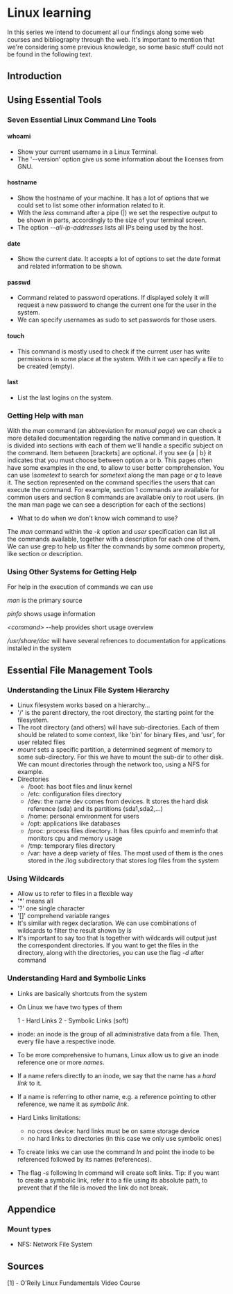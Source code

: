 # Linux learning

In this series we intend to document all our findings along some web courses and bibliography through the web.
It's important to mention that we're considering some previous knowledge, so some basic stuff could not be found in the following text.

## Introduction

## Using Essential Tools
### Seven Essential Linux Command Line Tools

#### whoami
- Show your current username in a Linux Terminal.
- The '--version' option give us some information about the licenses from GNU.
#### hostname 
- Show the hostname of your machine. It has a lot of options that we could set to list some other information related to it. 
- With the _less_ command after a pipe (|) we set the respective output to be shown in parts, accordingly to the size of your terminal screen.
- The option _--all-ip-addresses_ lists all IPs being used by the host.
#### date
- Show the current date. It accepts a lot of options to set the date format and related information to be shown.
#### passwd
- Command related to password operations. If displayed solely it will request a new password to change the current one for the user in the system.
- We can specify usernames as sudo to set passwords for those users.
#### touch 
- This command is mostly used to check if the current user has write permissions in some place at the system. With it we can specify a file to be created (empty). 
#### last 
- List the last logins on the system.

### Getting Help with man
With the _man_ command (an abbreviation for _manual page_) we can check a more detailed documentation regarding the native command in question. 
It is divided into sections with each of them we'll handle a specific subject on the command.
Item between [brackets] are optional.
if you see {a | b} it indicates that you must choose between option a or b.
This pages often have some examples in the end, to allow to user better comprehension.
You can use *\sometext* to search for _sometext_  along the man page or *q* to leave it.
The section represented on the command specifies the users that can execute the command. For example, section 1 commands are available for common users and section 8 commands are available only to root users. (in the man man page we can see a description for each of the sections)

 - What to do when we don't know wich command to use?
  
  The _man_ command within the *-k* option and *user* specification can list all the commands available, together with a description for each one of them.
  We can use grep to help us filter the commands by some common property, like section or description.

### Using Other Systems for Getting Help
For help in the execution of commands we can use

*man* is the primary source

*pinfo* shows usage information

*<command\>* --help provides short usage overview

*/usr/share/doc* will have several refrences to documentation for applications installed in the system

## Essential File Management Tools
### Understanding the Linux File System Hierarchy
- Linux filesystem works based on a hierarchy...
- '/' is the parent directory, the root directory, the starting point for the filesystem.
- The root directory (and others) will have sub-directories. Each of them should be related to some context, like 'bin' for binary files, and 'usr', for user related files
- _mount_ sets a specific partition, a determined segment of memory to some sub-directory. For this we have to mount the sub-dir to other disk. We can mount directories through the network too, using a NFS for example.
- Directories
  - /boot: has boot files and linux kernel
  - /etc: configuration files directory
  - /dev: the name dev comes from devices. It stores the hard disk reference (sda) and its partitions (sda1,sda2,...)
  - /home: personal environment for users
  - /opt: applications like databases
  - /proc: process files directory. It has files cpuinfo and meminfo that monitors cpu and memory usage
  - /tmp: temporary files directory
  - /var: have a deep variety of files. The most used of them is the ones stored in the /log subdirectory that stores log files from the system
   
### Using Wildcards

- Allow us to refer to files in a flexible way
- '*' means all
- '?' one single character
- '[]' comprehend variable ranges
- It's similar with regex declaration. We can use combinations of wildcards to filter the result shown by *ls*
- It's important to say too that ls together with wildcards will output just the correspondent directories. If you want to get the files in the directory, along with the directories, you can use the flag _-d_ after command

### Understanding Hard and Symbolic Links
- Links are basically shortcuts from the system
- On Linux we have two types of them
    
    1 - Hard Links
    2 - Symbolic Links (soft)

- inode: an inode is the group of all administrative data from a file. Then, every file have a respective inode.
- To be more comprehensive to humans, Linux allow us to give an inode reference one or more *names*.
- If a name refers directly to an inode, we say that the name has a *hard link* to it.
- If a name is referring to other name, e.g. a reference pointing to other reference, we name it as *symbolic link*.
- Hard Links limitations:
  - no cross device: hard links must be on same storage device
  - no hard links to directories (in this case we only use symbolic ones)
- To create links we can use the command *ln* and point the inode to be referenced followed by its names (references).
- The flag _-s_ following ln command will create soft links.
Tip: if you want to create a symbolic link, refer it to a file using its absolute path, to prevent that if the file is moved the link do not break.
## Appendice
### Mount types

- NFS: Network File System 
## Sources
[1] - O'Reily Linux Fundamentals Video Course